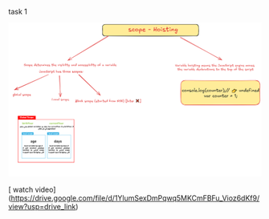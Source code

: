 
task 1

![image alt](https://github.com/ahmedgouda5/GDSC-Zag-25/blob/fe12f49c32387be666e92a386d24efbdff830111/Hoisting%20and%20scope.png)

[ watch video] (https://drive.google.com/file/d/1YlumSexDmPqwq5MKCmFBFu_Vioz6dKf9/view?usp=drive_link)
